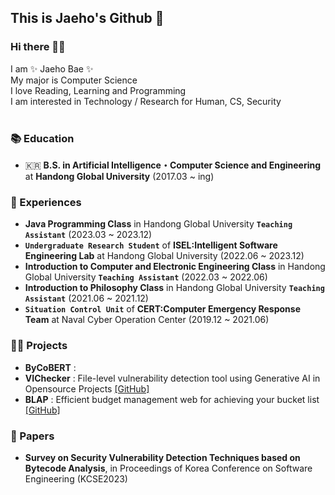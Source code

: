 <!--
**baejaeho18/baejaeho18** is a ✨ _special_ ✨ repository because its `README.md` (this file) appears on your GitHub profile.

Here are some ideas to get you started:

- 🔭 I’m currently working on ...
- 🌱 I’m currently learning ...
- 👯 I’m looking to collaborate on ...
- 🤔 I’m looking for help with ...
- 💬 Ask me about ...
- 📫 How to reach me: ...
- 😄 Pronouns: ...
- ⚡ Fun fact: ...
-->

## This is Jaeho's Github 🌱

### Hi there 👋🏻

I am ✨ Jaeho Bae ✨ <br>
My major is Computer Science <br>
I love Reading, Learning and Programming <br>
I am interested in Technology / Research for Human, CS, Security <br>
<br>

### 📚 Education
- 🇰🇷 **B.S. in Artificial Intelligence・Computer Science and Engineering** at **Handong Global University** (2017.03 ~ ing) <br>


### 🙋 Experiences
- **Java Programming Class** in Handong Global University **`Teaching Assistant`** (2023.03 ~ 2023.12) <br>
- **`Undergraduate Research Student`** of **ISEL:Intelligent Software Engineering Lab** at Handong Global University (2022.06 ~ 2023.12) <br>
- **Introduction to Computer and Electronic Engineering Class** in Handong Global University **`Teaching Assistant`** (2022.03 ~ 2022.06) <br>
- **Introduction to Philosophy Class** in Handong Global University **`Teaching Assistant`** (2021.06 ~ 2021.12) <br>
- **`Situation Control Unit`** of **CERT:Computer Emergency Response Team** at Naval Cyber Operation Center (2019.12 ~ 2021.06) <br>


### 👨‍💻 Projects
<!--
- 🔎 **jChecker 2.0**: Intelligent Tutoring System for Java Programming [[Page](http://isel.lifove.net/jchecker2.0)] <br>
- 🌦️ **YIJUEUN**: Mobile application that lets you share your diary with your loved ones [[GitHub](https://github.com/seojueunn/YIJUEUN.git)] <br>
- 💯 **jChecker** (system maintenance & analysis): OOP-based Java program scoring service through static analysis [[Page](http://isel.lifove.net/jchecker)] <br>
-->
- **ByCoBERT** :  <br>
- **VIChecker** : File-level vulnerability detection tool using Generative AI in Opensource Projects [[GitHub]](https://github.com/baejaeho18/VIChecker)<br>
- **BLAP** : Efficient budget management web for achieving your bucket list [[GitHub]](https://github.com/baejaeho18/BLAP)<br>

### 📑 Papers
- **Survey on Security Vulnerability Detection Techniques based on Bytecode Analysis**, in Proceedings of Korea Conference on Software Engineering (KCSE2023) <br>

<!--
### 🏆 Awards
- **2023 캡스톤 페스티벌 ‘캡스톤2’ 부문 우수상** at Handong Global University <br>
- **KCSE2023 학부생부문 우수논문상** at Korea Conference on Software Engineering <br>
- **CERT 우수 장병** at NAVY CERT
- **2017 SW경진대회 은상** at Handong Global University <br>
-->
